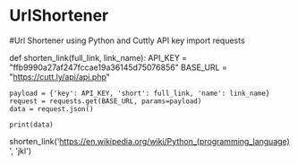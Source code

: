 # UrlShortener
#Url Shortener using Python and Cuttly API key
import requests


def shorten_link(full_link, link_name):
    API_KEY = "ffb9990a27af247fccae19a36145d75076856"
    BASE_URL = "https://cutt.ly/api/api.php"

    payload = {'key': API_KEY, 'short': full_link, 'name': link_name}
    request = requests.get(BASE_URL, params=payload)
    data = request.json()

    print(data)


shorten_link('https://en.wikipedia.org/wiki/Python_(programming_language)', 'jkl')
